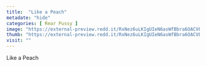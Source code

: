 ```yaml
---
title:  "Like a Peach"
metadate: "hide"
categories: [ Rear Pussy ]
image: "https://external-preview.redd.it/RxNez6uLKIgUIeN6asWfBbra6OACVEiCgviKlpBrwqA.jpg?auto=webp&s=f04ca3a472161c29601a6c55990206465eb2316a"
thumb: "https://external-preview.redd.it/RxNez6uLKIgUIeN6asWfBbra6OACVEiCgviKlpBrwqA.jpg?width=640&crop=smart&auto=webp&s=c1f008b02dd3f32e2978bd468c3ea89aecaf4888"
visit: ""
---
```

Like a Peach

